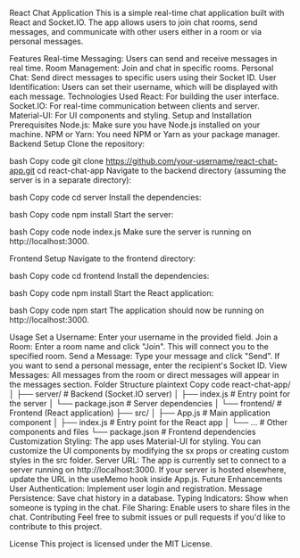 React Chat Application
This is a simple real-time chat application built with React and Socket.IO. The app allows users to join chat rooms, send messages, and communicate with other users either in a room or via personal messages.

Features
Real-time Messaging: Users can send and receive messages in real time.
Room Management: Join and chat in specific rooms.
Personal Chat: Send direct messages to specific users using their Socket ID.
User Identification: Users can set their username, which will be displayed with each message.
Technologies Used
React: For building the user interface.
Socket.IO: For real-time communication between clients and server.
Material-UI: For UI components and styling.
Setup and Installation
Prerequisites
Node.js: Make sure you have Node.js installed on your machine.
NPM or Yarn: You need NPM or Yarn as your package manager.
Backend Setup
Clone the repository:

bash
Copy code
git clone https://github.com/your-username/react-chat-app.git
cd react-chat-app
Navigate to the backend directory (assuming the server is in a separate directory):

bash
Copy code
cd server
Install the dependencies:

bash
Copy code
npm install
Start the server:

bash
Copy code
node index.js
Make sure the server is running on http://localhost:3000.

Frontend Setup
Navigate to the frontend directory:

bash
Copy code
cd frontend
Install the dependencies:

bash
Copy code
npm install
Start the React application:

bash
Copy code
npm start
The application should now be running on http://localhost:3000.

Usage
Set a Username: Enter your username in the provided field.
Join a Room: Enter a room name and click "Join". This will connect you to the specified room.
Send a Message: Type your message and click "Send". If you want to send a personal message, enter the recipient's Socket ID.
View Messages: All messages from the room or direct messages will appear in the messages section.
Folder Structure
plaintext
Copy code
react-chat-app/
│
├── server/              # Backend (Socket.IO server)
│   ├── index.js         # Entry point for the server
│   └── package.json     # Server dependencies
│
└── frontend/            # Frontend (React application)
    ├── src/
    │   ├── App.js       # Main application component
    │   ├── index.js     # Entry point for the React app
    │   └── ...          # Other components and files
    └── package.json     # Frontend dependencies
Customization
Styling: The app uses Material-UI for styling. You can customize the UI components by modifying the sx props or creating custom styles in the src folder.
Server URL: The app is currently set to connect to a server running on http://localhost:3000. If your server is hosted elsewhere, update the URL in the useMemo hook inside App.js.
Future Enhancements
User Authentication: Implement user login and registration.
Message Persistence: Save chat history in a database.
Typing Indicators: Show when someone is typing in the chat.
File Sharing: Enable users to share files in the chat.
Contributing
Feel free to submit issues or pull requests if you'd like to contribute to this project.

License
This project is licensed under the MIT License.

